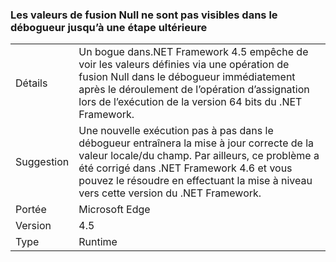 ### <a name="null-coalescer-values-are-not-visible-in-debugger-until-one-step-later"></a>Les valeurs de fusion Null ne sont pas visibles dans le débogueur jusqu’à une étape ultérieure

|   |   |
|---|---|
|Détails|Un bogue dans.NET Framework 4.5 empêche de voir les valeurs définies via une opération de fusion Null dans le débogueur immédiatement après le déroulement de l’opération d’assignation lors de l’exécution de la version 64 bits du .NET Framework.|
|Suggestion|Une nouvelle exécution pas à pas dans le débogueur entraînera la mise à jour correcte de la valeur locale/du champ. Par ailleurs, ce problème a été corrigé dans .NET Framework 4.6 et vous pouvez le résoudre en effectuant la mise à niveau vers cette version du .NET Framework.|
|Portée|Microsoft Edge|
|Version|4.5|
|Type|Runtime|

